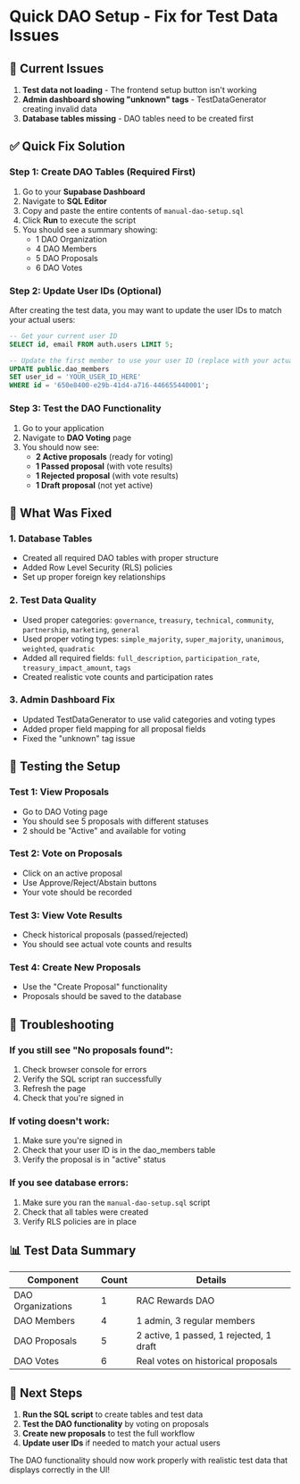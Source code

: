 # Quick DAO Setup - Fix for Test Data Issues

## 🚨 Current Issues
1. **Test data not loading** - The frontend setup button isn't working
2. **Admin dashboard showing "unknown" tags** - TestDataGenerator creating invalid data
3. **Database tables missing** - DAO tables need to be created first

## ✅ Quick Fix Solution

### Step 1: Create DAO Tables (Required First)
1. Go to your **Supabase Dashboard**
2. Navigate to **SQL Editor**
3. Copy and paste the entire contents of `manual-dao-setup.sql`
4. Click **Run** to execute the script
5. You should see a summary showing:
   - 1 DAO Organization
   - 4 DAO Members  
   - 5 DAO Proposals
   - 6 DAO Votes

### Step 2: Update User IDs (Optional)
After creating the test data, you may want to update the user IDs to match your actual users:

```sql
-- Get your current user ID
SELECT id, email FROM auth.users LIMIT 5;

-- Update the first member to use your user ID (replace with your actual user ID)
UPDATE public.dao_members 
SET user_id = 'YOUR_USER_ID_HERE'
WHERE id = '650e8400-e29b-41d4-a716-446655440001';
```

### Step 3: Test the DAO Functionality
1. Go to your application
2. Navigate to **DAO Voting** page
3. You should now see:
   - **2 Active proposals** (ready for voting)
   - **1 Passed proposal** (with vote results)
   - **1 Rejected proposal** (with vote results)
   - **1 Draft proposal** (not yet active)

## 🔧 What Was Fixed

### 1. Database Tables
- Created all required DAO tables with proper structure
- Added Row Level Security (RLS) policies
- Set up proper foreign key relationships

### 2. Test Data Quality
- Used proper categories: `governance`, `treasury`, `technical`, `community`, `partnership`, `marketing`, `general`
- Used proper voting types: `simple_majority`, `super_majority`, `unanimous`, `weighted`, `quadratic`
- Added all required fields: `full_description`, `participation_rate`, `treasury_impact_amount`, `tags`
- Created realistic vote counts and participation rates

### 3. Admin Dashboard Fix
- Updated TestDataGenerator to use valid categories and voting types
- Added proper field mapping for all proposal fields
- Fixed the "unknown" tag issue

## 🧪 Testing the Setup

### Test 1: View Proposals
- Go to DAO Voting page
- You should see 5 proposals with different statuses
- 2 should be "Active" and available for voting

### Test 2: Vote on Proposals
- Click on an active proposal
- Use Approve/Reject/Abstain buttons
- Your vote should be recorded

### Test 3: View Vote Results
- Check historical proposals (passed/rejected)
- You should see actual vote counts and results

### Test 4: Create New Proposals
- Use the "Create Proposal" functionality
- Proposals should be saved to the database

## 🐛 Troubleshooting

### If you still see "No proposals found":
1. Check browser console for errors
2. Verify the SQL script ran successfully
3. Refresh the page
4. Check that you're signed in

### If voting doesn't work:
1. Make sure you're signed in
2. Check that your user ID is in the dao_members table
3. Verify the proposal is in "active" status

### If you see database errors:
1. Make sure you ran the `manual-dao-setup.sql` script
2. Check that all tables were created
3. Verify RLS policies are in place

## 📊 Test Data Summary

| Component | Count | Details |
|-----------|-------|---------|
| DAO Organizations | 1 | RAC Rewards DAO |
| DAO Members | 4 | 1 admin, 3 regular members |
| DAO Proposals | 5 | 2 active, 1 passed, 1 rejected, 1 draft |
| DAO Votes | 6 | Real votes on historical proposals |

## 🎯 Next Steps

1. **Run the SQL script** to create tables and test data
2. **Test the DAO functionality** by voting on proposals
3. **Create new proposals** to test the full workflow
4. **Update user IDs** if needed to match your actual users

The DAO functionality should now work properly with realistic test data that displays correctly in the UI!
